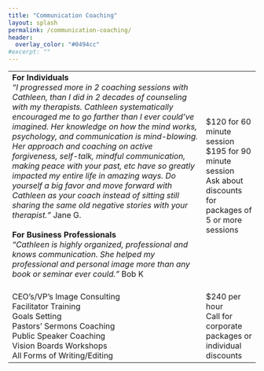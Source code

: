 ```yaml
---
title: "Communication Coaching"
layout: splash
permalink: /communication-coaching/
header:
  overlay_color: "#0494cc"
#excerpt: ""
---
```


<table>
  <tr>
    <td>
      <b>For Individuals</b><br>
      <i>“I progressed more in 2 coaching sessions with Cathleen, than I did in 2 decades of counseling with my therapists. Cathleen systematically encouraged me to go farther than I ever could’ve imagined. Her knowledge on how the mind works, psychology, and communication is mind-blowing. Her approach and coaching on active forgiveness, self-talk, mindful communication, making peace with your past, etc have so greatly impacted my entire life in amazing ways. Do yourself a big favor and move forward with Cathleen as your coach instead of sitting still sharing the same old negative stories with your therapist.”</i> Jane G.<br><br>
      <b>For Business Professionals</b><br>
      <i>“Cathleen is highly organized, professional and knows communication. She helped my professional and personal image more than any book or seminar ever could.”</i> Bob K<br><br>
    </td>
    <td>
      $120 for 60 minute session<br>
      $195 for 90 minute session<br>
      Ask about discounts for packages of 5 or more sessions<br><br>
    </td>
  </tr>
  <tr>
    <td>
      CEO’s/VP’s Image Consulting<br>
      Facilitator Training<br>
      Goals Setting<br>
      Pastors’ Sermons Coaching<br>
      Public Speaker Coaching<br>
      Vision Boards Workshops<br>
      All Forms of Writing/Editing<br>
    </td>
    <td>
      $240 per hour<br>
      Call for corporate packages or individual discounts<br>
    </td>
  </tr>
</table>